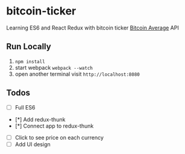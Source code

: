 # bitcoin-ticker
Learning ES6 and React Redux with bitcoin ticker [Bitcoin Average](bitcoinaverage.com) API

## Run Locally
1. `npm install`
2. start webpack `webpack --watch`
3. open another terminal visit `http://localhost:8080`

## Todos
 - [ ] Full ES6 
 - [*] Add redux-thunk
 - [*] Connect app to redux-thunk
 - [ ] Click to see price on each currency
 - [ ] Add UI design

